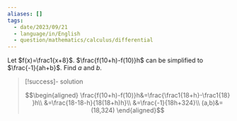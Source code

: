```yaml
---
aliases: []
tags:
  - date/2023/09/21
  - language/in/English
  - question/mathematics/calculus/differential
---
```


Let $f(x)=\frac1{x+8}$. $\frac{f(10+h)-f(10)}h$ can be simplified to $\frac{-1}{ah+b}$. Find $a$ and $b$.

> [!success]- solution
>
> $$\begin{aligned}
> \frac{f(10+h)-f(10)}h&=\frac{\frac1{18+h}-\frac1{18} }h\\
> &=\frac{18-18-h}{18(18+h)h}\\
> &=\frac{-1}{18h+324}\\
> (a,b)&=(18,324)
> \end{aligned}$$
